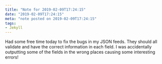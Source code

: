 ```yaml
---
title: "Note for 2019-02-09T17:24:15"
date: "2019-02-09T17:24:15"
meta: "note posted on 2019-02-09T17:24:15"
tags:
- Jekyll
---
```

Had some free time today to fix the bugs in my JSON feeds. They should all validate and have the correct information in each field. I was accidentally outputting some of the fields in the wrong places causing some interesting errors!
